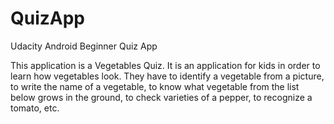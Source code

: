 # QuizApp
Udacity Android Beginner Quiz App

This application is a Vegetables Quiz. It is an application for kids in order to learn how vegetables look.
They have to identify a vegetable from a picture, to write the name of a vegetable, to know what vegetable 
from the list below grows in the ground, to check varieties of a pepper, to recognize a tomato, etc.
